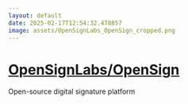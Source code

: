 ```yaml
---
layout: default
date: 2025-02-17T12:54:32.478857
image: assets/OpenSignLabs_OpenSign_cropped.png
---
```


# [OpenSignLabs/OpenSign](https://github.com/OpenSignLabs/OpenSign)

Open-source digital signature platform
